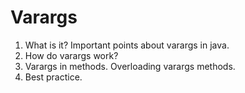 
# Varargs
1.	What is it? Important points about varargs in java.
2.	How do varargs work?
3.	Varargs in methods. Overloading varargs methods.
4.	Best practice.